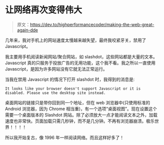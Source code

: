 # 让网络再次变得伟大

> 原文：<https://dev.to/highperformancecoder/making-the-web-great-again-dde>

几年来，我对手机上的网站速度太慢越来越失望，最终我咬紧牙关，禁用了 Javascript。

我主要用手机阅读新闻网站/聚合网站，如 slashdot，这些网站都是大量的文本。Javascript 真的只服务于投放广告的无用功能，这个我不看。我之所以一直使用 Javascript，是因为许多网站没有它就无法正常运行。

当我在禁用 Javascript 的情况下打开 slashdot 时，我得到的消息是:

 `It looks like your browser doesn't support Javascript or it is disabled. Please use the desktop site instead.` 

桌面网站的链接只是带你回到同一个地址，但在 web 浏览器中(只使用标准的 Android 浏览器，因为 Chrome 相当重)，有一个选项“桌面视图”。现在设置这个需要一个桌面版本的 Slashdot 网站。除了必须放大一点才能阅读文本之外，加载速度也非常快。页面加载只需几秒钟，而不是几分钟。不再有浏览器崩溃。极乐世界！！！！

所以我开始复古，像 1996 年一样阅读网络。而且这样好多了！